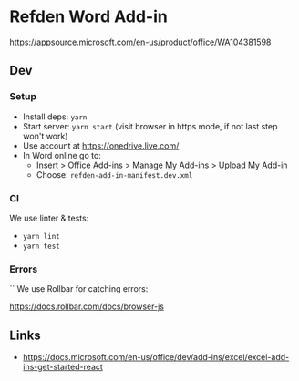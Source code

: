 # Refden Word Add-in

https://appsource.microsoft.com/en-us/product/office/WA104381598

## Dev

### Setup

- Install deps: `yarn`
- Start server: `yarn start` (visit browser in https mode, if not last step won't work)
- Use account at https://onedrive.live.com/
- In Word online go to: 
     - Insert > Office Add-ins > Manage My Add-ins > Upload My Add-in
     - Choose: `refden-add-in-manifest.dev.xml`
     
### CI

We use linter & tests:

- `yarn lint`
- `yarn test`

### Errors
``
We use Rollbar for catching errors:

https://docs.rollbar.com/docs/browser-js

## Links

- https://docs.microsoft.com/en-us/office/dev/add-ins/excel/excel-add-ins-get-started-react
